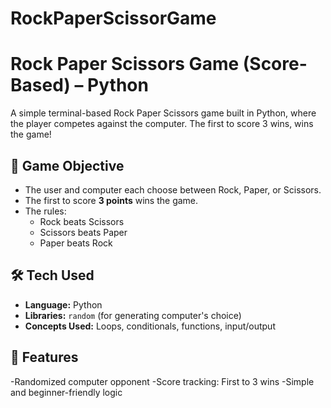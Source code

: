 # RockPaperScissorGame
# Rock Paper Scissors Game (Score-Based) – Python

A simple terminal-based Rock Paper Scissors game built in Python, where the player competes against the computer. The first to score 3 wins, wins the game!

## 🎯 Game Objective

- The user and computer each choose between Rock, Paper, or Scissors.
- The first to score **3 points** wins the game.
- The rules:
  - Rock beats Scissors
  - Scissors beats Paper
  - Paper beats Rock

## 🛠️ Tech Used

- **Language:** Python 
- **Libraries:** `random` (for generating computer's choice)
- **Concepts Used:** Loops, conditionals, functions, input/output

## 🚀 Features
-Randomized computer opponent
-Score tracking: First to 3 wins
-Simple and beginner-friendly logic
